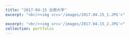 ```yaml
---
title: "2017-04-15 全南大学"
excerpt: "<br/><img src='/images/2017.04.15_1.JPG'>"

excerpt: "<br/><img src='/images/2017.04.15_2.JPG'>"
collection: portfolio
---
```

